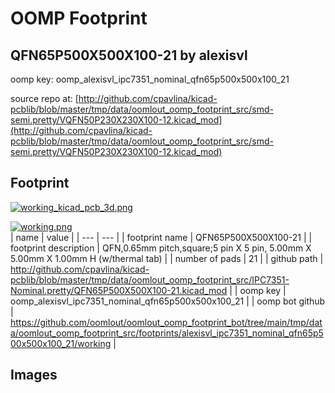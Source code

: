 # OOMP Footprint  
## QFN65P500X500X100-21  by alexisvl  
  
oomp key: oomp_alexisvl_ipc7351_nominal_qfn65p500x500x100_21  
  
source repo at: [http://github.com/cpavlina/kicad-pcblib/blob/master/tmp/data/oomlout_oomp_footprint_src/smd-semi.pretty/VQFN50P230X230X100-12.kicad_mod](http://github.com/cpavlina/kicad-pcblib/blob/master/tmp/data/oomlout_oomp_footprint_src/smd-semi.pretty/VQFN50P230X230X100-12.kicad_mod)  
## Footprint  
  
[![working_kicad_pcb_3d.png](working_kicad_pcb_3d_600.png)](working_kicad_pcb_3d.png)  
  
[![working.png](working_600.png)](working.png)  
| name | value | 
| --- | --- | 
| footprint name | QFN65P500X500X100-21 | 
| footprint description | QFN,0.65mm pitch,square;5 pin X 5 pin, 5.00mm X 5.00mm X 1.00mm H (w/thermal tab) | 
| number of pads | 21 | 
| github path | http://github.com/cpavlina/kicad-pcblib/blob/master/tmp/data/oomlout_oomp_footprint_src/IPC7351-Nominal.pretty/QFN65P500X500X100-21.kicad_mod | 
| oomp key | oomp_alexisvl_ipc7351_nominal_qfn65p500x500x100_21 | 
| oomp bot github | https://github.com/oomlout/oomlout_oomp_footprint_bot/tree/main/tmp/data/oomlout_oomp_footprint_src/footprints/alexisvl_ipc7351_nominal_qfn65p500x500x100_21/working | 
## Images  
